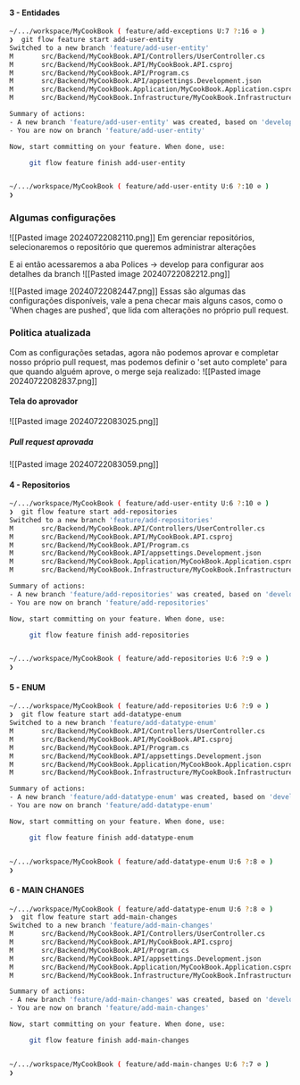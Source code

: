
#### 3 - Entidades

```bash
~/.../workspace/MyCookBook ( feature/add-exceptions U:7 ?:16 ⊘ )
❯  git flow feature start add-user-entity
Switched to a new branch 'feature/add-user-entity'
M       src/Backend/MyCookBook.API/Controllers/UserController.cs
M       src/Backend/MyCookBook.API/MyCookBook.API.csproj
M       src/Backend/MyCookBook.API/Program.cs
M       src/Backend/MyCookBook.API/appsettings.Development.json
M       src/Backend/MyCookBook.Application/MyCookBook.Application.csproj
M       src/Backend/MyCookBook.Infrastructure/MyCookBook.Infrastructure.csproj

Summary of actions:
- A new branch 'feature/add-user-entity' was created, based on 'develop'
- You are now on branch 'feature/add-user-entity'

Now, start committing on your feature. When done, use:

     git flow feature finish add-user-entity


~/.../workspace/MyCookBook ( feature/add-user-entity U:6 ?:10 ⊘ )
❯
```

### Algumas configurações
![[Pasted image 20240722082110.png]]
Em gerenciar repositórios, selecionaremos o repositório que queremos administrar alterações

E ai então acessaremos a aba Polices -> develop para configurar aos detalhes da branch
![[Pasted image 20240722082212.png]]


![[Pasted image 20240722082447.png]]
Essas são algumas das configurações disponíveis, vale a pena checar mais alguns casos, como o 'When chages are pushed', que lida com alterações no próprio pull request.

### Politica atualizada
Com as configurações setadas, agora não podemos aprovar e completar nosso próprio pull request, mas podemos definir o 'set auto complete' para que quando alguém aprove, o merge seja realizado:
![[Pasted image 20240722082837.png]]

#### Tela do aprovador
![[Pasted image 20240722083025.png]]

##### Pull request aprovada
![[Pasted image 20240722083059.png]]


#### 4 - Repositorios
```bash
~/.../workspace/MyCookBook ( feature/add-user-entity U:6 ?:10 ⊘ )
❯  git flow feature start add-repositories
Switched to a new branch 'feature/add-repositories'
M       src/Backend/MyCookBook.API/Controllers/UserController.cs
M       src/Backend/MyCookBook.API/MyCookBook.API.csproj
M       src/Backend/MyCookBook.API/Program.cs
M       src/Backend/MyCookBook.API/appsettings.Development.json
M       src/Backend/MyCookBook.Application/MyCookBook.Application.csproj
M       src/Backend/MyCookBook.Infrastructure/MyCookBook.Infrastructure.csproj

Summary of actions:
- A new branch 'feature/add-repositories' was created, based on 'develop'
- You are now on branch 'feature/add-repositories'

Now, start committing on your feature. When done, use:

     git flow feature finish add-repositories


~/.../workspace/MyCookBook ( feature/add-repositories U:6 ?:9 ⊘ )
❯
```

#### 5 - ENUM
```bash
~/.../workspace/MyCookBook ( feature/add-repositories U:6 ?:9 ⊘ )
❯  git flow feature start add-datatype-enum
Switched to a new branch 'feature/add-datatype-enum'
M       src/Backend/MyCookBook.API/Controllers/UserController.cs
M       src/Backend/MyCookBook.API/MyCookBook.API.csproj
M       src/Backend/MyCookBook.API/Program.cs
M       src/Backend/MyCookBook.API/appsettings.Development.json
M       src/Backend/MyCookBook.Application/MyCookBook.Application.csproj
M       src/Backend/MyCookBook.Infrastructure/MyCookBook.Infrastructure.csproj

Summary of actions:
- A new branch 'feature/add-datatype-enum' was created, based on 'develop'
- You are now on branch 'feature/add-datatype-enum'

Now, start committing on your feature. When done, use:

     git flow feature finish add-datatype-enum


~/.../workspace/MyCookBook ( feature/add-datatype-enum U:6 ?:8 ⊘ )
❯ 
```

#### 6 - MAIN CHANGES
```bash
~/.../workspace/MyCookBook ( feature/add-datatype-enum U:6 ?:8 ⊘ )
❯  git flow feature start add-main-changes
Switched to a new branch 'feature/add-main-changes'
M       src/Backend/MyCookBook.API/Controllers/UserController.cs
M       src/Backend/MyCookBook.API/MyCookBook.API.csproj
M       src/Backend/MyCookBook.API/Program.cs
M       src/Backend/MyCookBook.API/appsettings.Development.json
M       src/Backend/MyCookBook.Application/MyCookBook.Application.csproj
M       src/Backend/MyCookBook.Infrastructure/MyCookBook.Infrastructure.csproj

Summary of actions:
- A new branch 'feature/add-main-changes' was created, based on 'develop'
- You are now on branch 'feature/add-main-changes'

Now, start committing on your feature. When done, use:

     git flow feature finish add-main-changes


~/.../workspace/MyCookBook ( feature/add-main-changes U:6 ?:7 ⊘ )
❯
```